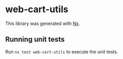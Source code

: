 # web-cart-utils

This library was generated with [Nx](https://nx.dev).

## Running unit tests

Run `nx test web-cart-utils` to execute the unit tests.
